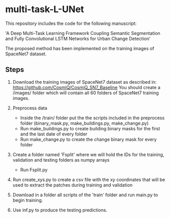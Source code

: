 # multi-task-L-UNet

This repository includes the code for the following manuscript:

'A Deep Multi-Task Learning Framework Coupling Semantic Segmentation and Fully Convolutional LSTM Networks for Urban Change Detection'

The proposed method has been implemented on the training images of SpaceNet7 dataset.

## Steps

1. Download the training images of SpaceNet7 dataset as described in: https://github.com/CosmiQ/CosmiQ_SN7_Baseline
   You should create a /images/ folder which will contain all 60 folders of SpaceNet7 training images.
   
2. Preprocess data
   - Inside the /train/ folder put the the scripts included in the preprocess folder (binary_mask.py, make_buildings.py, make_change.py)
   - Run make_buildings.py to create building binary masks for the first and the last date of every folder
   - Run make_change.py to create the change binary mask for every folder

3. Create a folder named 'Fsplit' where we will hold the IDs for the training, validation and testing folders as numpy arrays
   - Run Fsplit.py
   
4. Run create_xys.py to create a csv file with the xy coordinates that will be used to extract the patches during training and validation   
  
5. Download in a folder all scripts of the 'train' folder and run main.py to begin training.

6. Use inf.py to produce the testing predictions.
